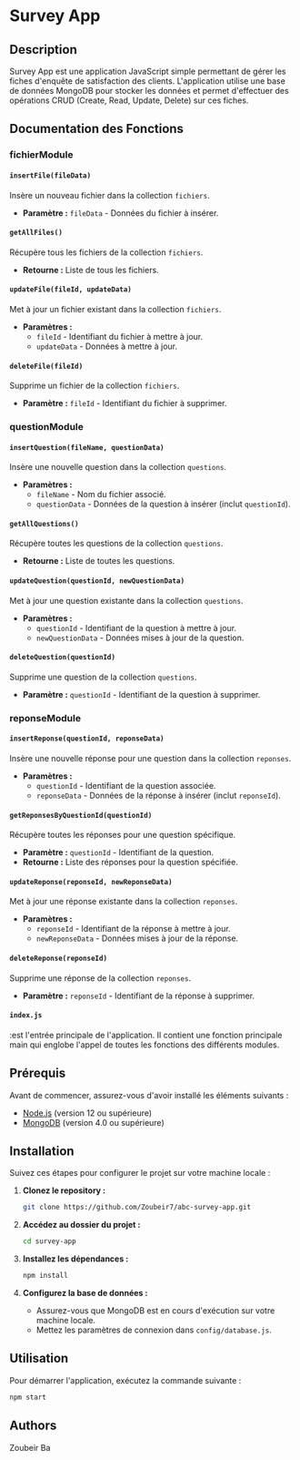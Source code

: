 # Survey App

## Description

Survey App est une application JavaScript simple permettant de gérer les fiches d'enquête de satisfaction des clients. L'application utilise une base de données MongoDB pour stocker les données et permet d'effectuer des opérations CRUD (Create, Read, Update, Delete) sur ces fiches.

## Documentation des Fonctions 

### fichierModule

#### `insertFile(fileData)`
Insère un nouveau fichier dans la collection `fichiers`.

- **Paramètre :** `fileData` - Données du fichier à insérer.

#### `getAllFiles()`
Récupère tous les fichiers de la collection `fichiers`.

- **Retourne :** Liste de tous les fichiers.

#### `updateFile(fileId, updateData)`
Met à jour un fichier existant dans la collection `fichiers`.

- **Paramètres :**
  - `fileId` - Identifiant du fichier à mettre à jour.
  - `updateData` - Données à mettre à jour.

#### `deleteFile(fileId)`
Supprime un fichier de la collection `fichiers`.

- **Paramètre :** `fileId` - Identifiant du fichier à supprimer.

### questionModule

#### `insertQuestion(fileName, questionData)`
Insère une nouvelle question dans la collection `questions`.

- **Paramètres :**
  - `fileName` - Nom du fichier associé.
  - `questionData` - Données de la question à insérer (inclut `questionId`).

#### `getAllQuestions()`
Récupère toutes les questions de la collection `questions`.

- **Retourne :** Liste de toutes les questions.

#### `updateQuestion(questionId, newQuestionData)`
Met à jour une question existante dans la collection `questions`.

- **Paramètres :**
  - `questionId` - Identifiant de la question à mettre à jour.
  - `newQuestionData` - Données mises à jour de la question.

#### `deleteQuestion(questionId)`
Supprime une question de la collection `questions`.

- **Paramètre :** `questionId` - Identifiant de la question à supprimer.

### reponseModule 

#### `insertReponse(questionId, reponseData)`
Insère une nouvelle réponse pour une question dans la collection `reponses`.

- **Paramètres :**
  - `questionId` - Identifiant de la question associée.
  - `reponseData` - Données de la réponse à insérer (inclut `reponseId`).

#### `getReponsesByQuestionId(questionId)`
Récupère toutes les réponses pour une question spécifique.

- **Paramètre :** `questionId` - Identifiant de la question.
- **Retourne :** Liste des réponses pour la question spécifiée.

#### `updateReponse(reponseId, newReponseData)`
Met à jour une réponse existante dans la collection `reponses`.

- **Paramètres :**
  - `reponseId` - Identifiant de la réponse à mettre à jour.
  - `newReponseData` - Données mises à jour de la réponse.

#### `deleteReponse(reponseId)`
Supprime une réponse de la collection `reponses`.

- **Paramètre :** `reponseId` - Identifiant de la réponse à supprimer.

#### `index.js`
:est l'entrée principale de l'application. Il contient une fonction principale main qui englobe l'appel de toutes les fonctions des différents modules.


## Prérequis

Avant de commencer, assurez-vous d'avoir installé les éléments suivants :

- [Node.js](https://nodejs.org/) (version 12 ou supérieure)
- [MongoDB](https://www.mongodb.com/try/download/community) (version 4.0 ou supérieure)

## Installation

Suivez ces étapes pour configurer le projet sur votre machine locale :

1. **Clonez le repository :**

    ```bash
    git clone https://github.com/Zoubeir7/abc-survey-app.git
    ```

2. **Accédez au dossier du projet :**

    ```bash
    cd survey-app
    ```

3. **Installez les dépendances :**

    ```bash
    npm install
    ```

4. **Configurez la base de données :**

    - Assurez-vous que MongoDB est en cours d'exécution sur votre machine locale.
    - Mettez les paramètres de connexion dans `config/database.js`.

## Utilisation

Pour démarrer l'application, exécutez la commande suivante :

```bash
npm start
```

## Authors

Zoubeir Ba